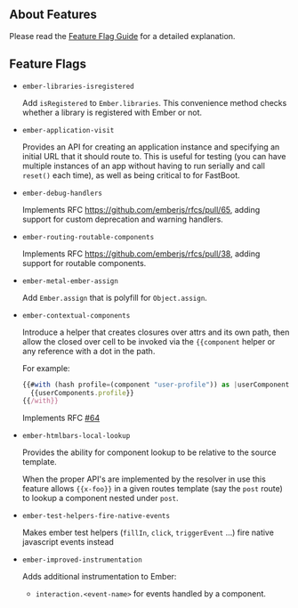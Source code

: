 ## About Features

Please read the [Feature Flag Guide](http://emberjs.com/guides/configuring-ember/feature-flags/)
for a detailed explanation.

## Feature Flags

* `ember-libraries-isregistered`

  Add `isRegistered` to `Ember.libraries`. This convenience method checks whether
  a library is registered with Ember or not.

* `ember-application-visit`

  Provides an API for creating an application instance and specifying
  an initial URL that it should route to. This is useful for testing
  (you can have multiple instances of an app without having to run
  serially and call `reset()` each time), as well as being critical to
  for FastBoot.

* `ember-debug-handlers`

  Implements RFC https://github.com/emberjs/rfcs/pull/65, adding support for
  custom deprecation and warning handlers.

* `ember-routing-routable-components`

  Implements RFC https://github.com/emberjs/rfcs/pull/38, adding support for
  routable components.

* `ember-metal-ember-assign`

  Add `Ember.assign` that is polyfill for `Object.assign`.

* `ember-contextual-components`

  Introduce a helper that creates closures over attrs and its own path, then
  allow the closed over cell to be invoked via the `{{component` helper or
  any reference with a dot in the path.

  For example:

  ```js
  {{#with (hash profile=(component "user-profile")) as |userComponents|}}
    {{userComponents.profile}}
  {{/with}}
  ```

  Implements RFC [#64](https://github.com/emberjs/rfcs/blob/master/text/0064-contextual-component-lookup.md)

* `ember-htmlbars-local-lookup`

  Provides the ability for component lookup to be relative to the source template.

  When the proper API's are implemented by the resolver in use this feature allows `{{x-foo}}` in a
  given routes template (say the `post` route) to lookup a component nested under `post`.

* `ember-test-helpers-fire-native-events`

  Makes ember test helpers (`fillIn`, `click`, `triggerEvent` ...) fire native javascript events instead

* `ember-improved-instrumentation`

  Adds additional instrumentation to Ember:

  - `interaction.<event-name>` for events handled by a component.
